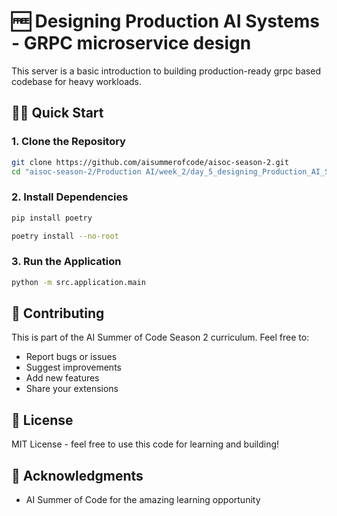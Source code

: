 # 🆓 Designing Production AI Systems -  GRPC microservice design

This server is a basic introduction to building production-ready grpc based codebase for heavy workloads.

## 🏃‍♂️ Quick Start

### 1. Clone the Repository
```bash
git clone https://github.com/aisummerofcode/aisoc-season-2.git
cd "aisoc-season-2/Production AI/week_2/day_5_designing_Production_AI_Systems"
```
### 2. Install Dependencies
```bash
pip install poetry
```
```bash
poetry install --no-root
```

### 3. Run the Application
```bash
python -m src.application.main
```

## 🤝 Contributing

This is part of the AI Summer of Code Season 2 curriculum. Feel free to:

- Report bugs or issues
- Suggest improvements
- Add new features
- Share your extensions

## 📄 License

MIT License - feel free to use this code for learning and building!

## 🙏 Acknowledgments

- AI Summer of Code for the amazing learning opportunity


